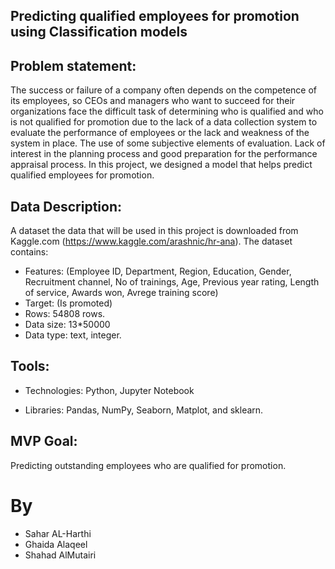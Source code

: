## Predicting qualified employees for promotion using Classification models


## Problem statement:
The success or failure of a company often depends on the competence of its employees, so CEOs and managers who want to succeed for their organizations face the difficult task of determining who is qualified and who is not qualified for promotion due to the lack of a data collection system to evaluate the performance of employees or the lack and weakness of the system in place. The use of some subjective elements of evaluation. Lack of interest in the planning process and good preparation for the performance appraisal process. In this project, we designed a model that helps predict qualified employees for promotion.







## Data Description: 
A dataset the data that will be used in this project is downloaded from Kaggle.com (https://www.kaggle.com/arashnic/hr-ana). The dataset contains:
* Features: (Employee ID,	Department,	Region, Education,	Gender,	Recruitment channel, No of trainings,	Age,	Previous year rating,	Length of service,	Awards won,	Avrege training score)
* Target: (Is promoted)
* Rows: 54808 rows.
* Data size: 13*50000
* Data type: text, integer.





## Tools:

* Technologies: Python, Jupyter Notebook
 
* Libraries: Pandas, NumPy, Seaborn, Matplot, and sklearn.



## MVP Goal:

Predicting outstanding employees who are qualified for promotion.


# By
* Sahar AL-Harthi 
* Ghaida Alaqeel  
* Shahad AlMutairi

